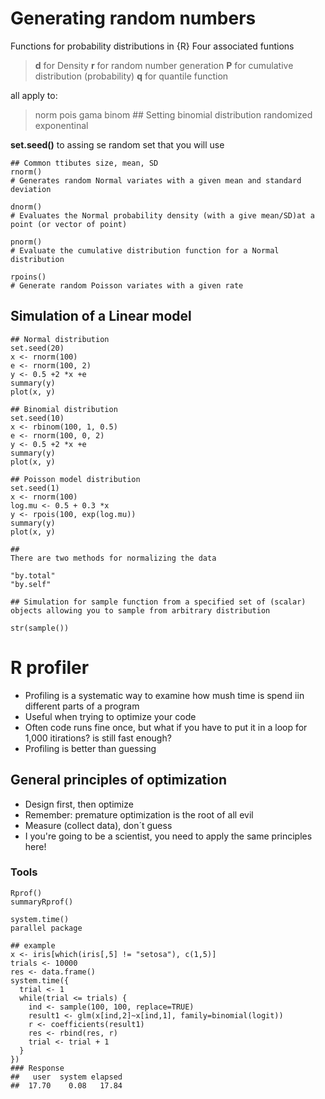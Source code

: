# Generating random numbers

Functions for probability distributions in {R}
Four associated funtions
> **d** for Density
> **r** for random number generation
> **P** for cumulative distribution (probability)
> **q** for quantile function

all apply to:

> norm
> pois
> gama
> binom ## Setting binomial distribution randomized
> exponentinal

**set.seed()** to assing se random set that you will use 

```{R}
## Common ttibutes size, mean, SD
rnorm() 
# Generates random Normal variates with a given mean and standard deviation

dnorm()
# Evaluates the Normal probability density (with a give mean/SD)at a point (or vector of point)

pnorm()
# Evaluate the cumulative distribution function for a Normal distribution

rpoins()
# Generate random Poisson variates with a given rate
```

## Simulation of a Linear model

```{R}
## Normal distribution
set.seed(20)
x <- rnorm(100)
e <- rnorm(100, 2)
y <- 0.5 +2 *x +e
summary(y)
plot(x, y)

## Binomial distribution
set.seed(10)
x <- rbinom(100, 1, 0.5)
e <- rnorm(100, 0, 2)
y <- 0.5 +2 *x +e
summary(y)
plot(x, y)

## Poisson model distribution
set.seed(1)
x <- rnorm(100)
log.mu <- 0.5 + 0.3 *x
y <- rpois(100, exp(log.mu))
summary(y)
plot(x, y)

##
There are two methods for normalizing the data

"by.total"
"by.self"

## Simulation for sample function from a specified set of (scalar) objects allowing you to sample from arbitrary distribution

str(sample())
```

# R profiler

+ Profiling is a systematic way to examine how mush time is spend iin different parts of a program
+ Useful when trying to optimize your code
+ Often code runs fine once, but what if you have to put it in a loop for 1,000 itirations? is still fast enough?
+ Profiling is better than guessing

## General principles of optimization

+ Design first, then optimize
+ Remember: premature optimization is the root of all evil
+ Measure (collect data), don´t guess
+ I you're going to be a scientist, you need to apply the same principles here!

### Tools
```{R}
Rprof()
summaryRprof()

system.time()
parallel package

## example 
x <- iris[which(iris[,5] != "setosa"), c(1,5)]
trials <- 10000
res <- data.frame()
system.time({
  trial <- 1
  while(trial <= trials) {
    ind <- sample(100, 100, replace=TRUE)
    result1 <- glm(x[ind,2]~x[ind,1], family=binomial(logit))
    r <- coefficients(result1)
    res <- rbind(res, r)
    trial <- trial + 1
  }
})
### Response
##   user  system elapsed 
##  17.70    0.08   17.84 
```
